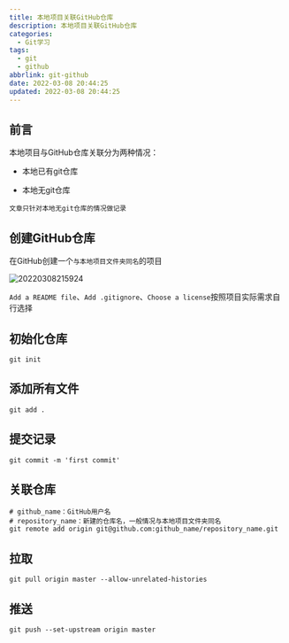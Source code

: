 ```yaml
---
title: 本地项目关联GitHub仓库
description: 本地项目关联GitHub仓库
categories:
  - Git学习
tags:
  - git
  - github
abbrlink: git-github
date: 2022-03-08 20:44:25
updated: 2022-03-08 20:44:25
---
```


## 前言

本地项目与GitHub仓库关联分为两种情况：

- 本地已有git仓库

- 本地无git仓库

`文章只针对本地无git仓库的情况做记录`

## 创建GitHub仓库

在GitHub创建一个`与本地项目文件夹同名`的项目

![20220308215924](https://cdn.jsdelivr.net/gh/codesensi/picture@main/stage/blog/20220308215924.png)

`Add a README file`、`Add .gitignore`、`Choose a license`按照项目实际需求自行选择

## 初始化仓库

```Shell
git init
```

## 添加所有文件

```Shell
git add .
```

## 提交记录

```Shell
git commit -m 'first commit'
```

## 关联仓库

```Shell
# github_name：GitHub用户名
# repository_name：新建的仓库名，一般情况与本地项目文件夹同名
git remote add origin git@github.com:github_name/repository_name.git
```

## 拉取

```Shell
git pull origin master --allow-unrelated-histories
```

## 推送

```Shell
git push --set-upstream origin master
```